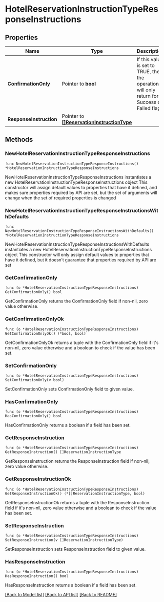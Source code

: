# HotelReservationInstructionTypeResponseInstructions

## Properties

Name | Type | Description | Notes
------------ | ------------- | ------------- | -------------
**ConfirmationOnly** | Pointer to **bool** | If this value is set to TRUE, then the operation will only return for a Success or Failed flag. | [optional] 
**ResponseInstruction** | Pointer to [**[]ReservationInstructionType**](ReservationInstructionType.md) |  | [optional] 

## Methods

### NewHotelReservationInstructionTypeResponseInstructions

`func NewHotelReservationInstructionTypeResponseInstructions() *HotelReservationInstructionTypeResponseInstructions`

NewHotelReservationInstructionTypeResponseInstructions instantiates a new HotelReservationInstructionTypeResponseInstructions object
This constructor will assign default values to properties that have it defined,
and makes sure properties required by API are set, but the set of arguments
will change when the set of required properties is changed

### NewHotelReservationInstructionTypeResponseInstructionsWithDefaults

`func NewHotelReservationInstructionTypeResponseInstructionsWithDefaults() *HotelReservationInstructionTypeResponseInstructions`

NewHotelReservationInstructionTypeResponseInstructionsWithDefaults instantiates a new HotelReservationInstructionTypeResponseInstructions object
This constructor will only assign default values to properties that have it defined,
but it doesn't guarantee that properties required by API are set

### GetConfirmationOnly

`func (o *HotelReservationInstructionTypeResponseInstructions) GetConfirmationOnly() bool`

GetConfirmationOnly returns the ConfirmationOnly field if non-nil, zero value otherwise.

### GetConfirmationOnlyOk

`func (o *HotelReservationInstructionTypeResponseInstructions) GetConfirmationOnlyOk() (*bool, bool)`

GetConfirmationOnlyOk returns a tuple with the ConfirmationOnly field if it's non-nil, zero value otherwise
and a boolean to check if the value has been set.

### SetConfirmationOnly

`func (o *HotelReservationInstructionTypeResponseInstructions) SetConfirmationOnly(v bool)`

SetConfirmationOnly sets ConfirmationOnly field to given value.

### HasConfirmationOnly

`func (o *HotelReservationInstructionTypeResponseInstructions) HasConfirmationOnly() bool`

HasConfirmationOnly returns a boolean if a field has been set.

### GetResponseInstruction

`func (o *HotelReservationInstructionTypeResponseInstructions) GetResponseInstruction() []ReservationInstructionType`

GetResponseInstruction returns the ResponseInstruction field if non-nil, zero value otherwise.

### GetResponseInstructionOk

`func (o *HotelReservationInstructionTypeResponseInstructions) GetResponseInstructionOk() (*[]ReservationInstructionType, bool)`

GetResponseInstructionOk returns a tuple with the ResponseInstruction field if it's non-nil, zero value otherwise
and a boolean to check if the value has been set.

### SetResponseInstruction

`func (o *HotelReservationInstructionTypeResponseInstructions) SetResponseInstruction(v []ReservationInstructionType)`

SetResponseInstruction sets ResponseInstruction field to given value.

### HasResponseInstruction

`func (o *HotelReservationInstructionTypeResponseInstructions) HasResponseInstruction() bool`

HasResponseInstruction returns a boolean if a field has been set.


[[Back to Model list]](../README.md#documentation-for-models) [[Back to API list]](../README.md#documentation-for-api-endpoints) [[Back to README]](../README.md)


